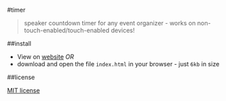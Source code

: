 #timer

> speaker countdown timer for any event organizer - works on non-touch-enabled/touch-enabled devices!

##install

- View on [website](http://sayan.ee/timer) *OR*
- download and open the file `index.html` in your browser - just `6kb` in size

##license

[MIT license](/LICENSE)
